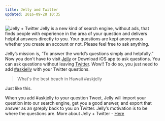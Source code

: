 ```yaml
---
title: Jelly and Twitter
updated: 2016-09-28 10:35
---
```


![Jelly + Twitter](https://cdn-images-1.medium.com/max/800/1*iozubRMpRJOon4IlPj0qZQ.png)
Jelly is a new kind of search engine, without ads, that finds people with experience in the area of your question and delivers helpful answers directly to you.
Your questions are kept anonymous whether you create an account or not. Please feel free to ask anything.

Jelly’s mission is, “To answer the world’s questions simply and helpfully.” Now you don't have to visit [Jelly](https://askjelly.com/) or Download iOS app to ask questions. You can ask questions without leaving [Twitter](https://twitter.com). Wow!! To do so, you just need to add [#askjelly](https://twitter.com/hashtag/askjelly) with your Twitter questions.

> What's the best beach in Hawaii #askjelly

Just like this.

When you add #askjelly to your question Tweet, Jelly will import your question into our search engine, get you a good answer, and export that answer as an @reply back to you on Twitter. Jelly’s motivation is to be where the questions are.
More about Jelly + Twitter - [Here](https://askjelly.com/twitter/)
